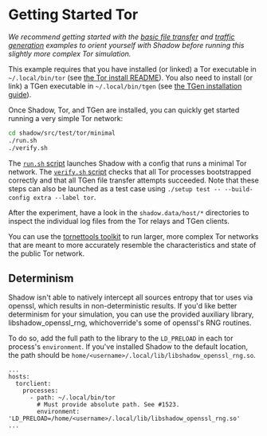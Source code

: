 # Getting Started Tor

_We recommend getting started with the [basic file
transfer](getting_started_basic.md) and [traffic
generation](getting_started_tgen.md) examples to orient yourself with Shadow
before running this slightly more complex Tor simulation._

This example requires that you have installed (or linked) a Tor executable in
`~/.local/bin/tor` (see [the Tor install
README](https://github.com/torproject/tor/blob/main/README)). You also need to
install (or link) a TGen executable in `~/.local/bin/tgen` (see [the TGen
installation guide](https://github.com/shadow/tgen)).

Once Shadow, Tor, and TGen are installed, you can quickly get started running a
very simple Tor network:

```bash
cd shadow/src/test/tor/minimal
./run.sh
./verify.sh
```

The [`run.sh` script](../src/test/tor/minimal/run.sh) launches Shadow with a
config that runs a minimal Tor network. The [`verify.sh`
script](../src/test/tor/minimal/verify.sh) checks that all Tor processes
bootstrapped correctly and that all TGen file transfer attempts succeeded. Note
that these steps can also be launched as a test case using `./setup test --
--build-config extra --label tor`.

After the experiment, have a look in the `shadow.data/host/*` directories to
inspect the individual log files from the Tor relays and TGen clients.

You can use the [tornettools
toolkit](https://github.com/shadow/tornettools) to run larger, more
complex Tor networks that are meant to more accurately resemble the
characteristics and state of the public Tor network.

## Determinism

Shadow isn't able to natively intercept all sources entropy that tor uses via
openssl, which results in non-deterministic results. If you'd like better
determinism for your simulation, you can use the provided auxiliary library,
libshadow_openssl_rng, whichoverride's some of openssl's RNG routines.

To do so, add the full path to the library to the `LD_PRELOAD` in each tor
process's `environment`.  If you've installed Shadow to the default location,
the path should be `home/<username>/.local/lib/libshadow_openssl_rng.so`.

```
...
hosts:
  torclient:
    processes:
      - path: ~/.local/bin/tor
        # Must provide absolute path. See #1523.
        environment: 'LD_PRELOAD=/home/<username>/.local/lib/libshadow_openssl_rng.so'
...
```